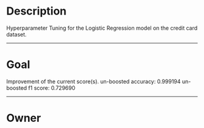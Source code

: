 # Description

Hyperparameter Tuning for the Logistic Regression model on the credit card
dataset.

---

# Goal

Improvement of the current score(s).
un-boosted accuracy:    0.999194
un-boosted f1 score:    0.729690

---

# Owner